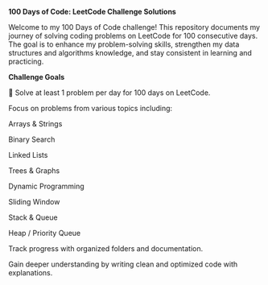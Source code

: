 **100 Days of Code: LeetCode Challenge Solutions**

Welcome to my 100 Days of Code challenge! This repository documents my journey of solving coding problems on LeetCode for 100 consecutive days. The goal is to enhance my problem-solving skills, strengthen my data structures and algorithms knowledge, and stay consistent in learning and practicing.

 **Challenge Goals**
 
📅 Solve at least 1 problem per day for 100 days on LeetCode.

Focus on problems from various topics including:

Arrays & Strings

Binary Search

Linked Lists

Trees & Graphs

Dynamic Programming

Sliding Window

Stack & Queue

Heap / Priority Queue

Track progress with organized folders and documentation.

Gain deeper understanding by writing clean and optimized code with explanations.

